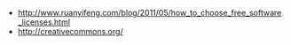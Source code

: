 * http://www.ruanyifeng.com/blog/2011/05/how_to_choose_free_software_licenses.html
* http://creativecommons.org/
